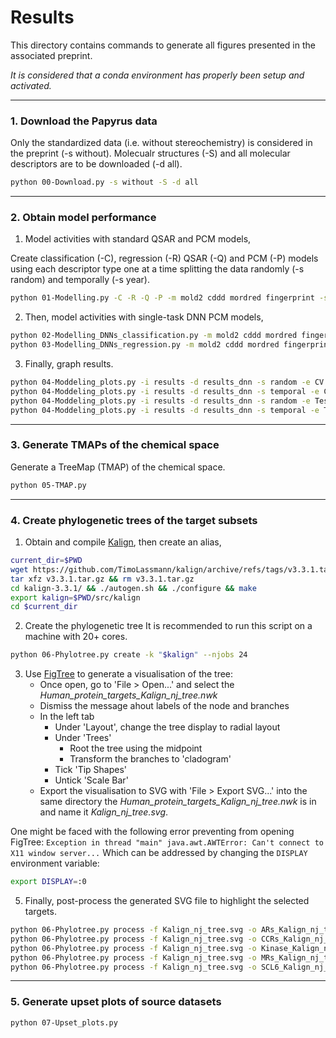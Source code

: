 
# Results
This directory contains commands to generate all figures presented in the associated preprint.

*It is considered that a conda environment has properly been setup and activated.*
____
 ### 1. Download the Papyrus data
Only the standardized data (i.e. without stereochemistry) is considered in the preprint (-s without).
Molecualr structures (-S) and all molecular descriptors are to be downloaded (-d all). 
```bash
python 00-Download.py -s without -S -d all
```
______
 ### 2. Obtain model performance
 
1. Model activities with standard QSAR and PCM models,
    
Create classification (-C), regression (-R) QSAR (-Q) and PCM (-P) models using each descriptor type one at a time splitting the data randomly (-s random) and temporally (-s year).
```bash
python 01-Modelling.py -C -R -Q -P -m mold2 cddd mordred fingerprint -s random year
```
    
2. Then, model activities with single-task DNN PCM models,

```bash
python 02-Modelling_DNNs_classification.py -m mold2 cddd mordred fingerprint -s random year
python 03-Modelling_DNNs_regression.py -m mold2 cddd mordred fingerprint -s random year
```
3. Finally, graph results.
```bash
python 04-Moddeling_plots.py -i results -d results_dnn -s random -e CV QSAR_CV_random.svg PCM_CV_random.svg DNN_CV_random.svg ALL_CV_random.svg
python 04-Moddeling_plots.py -i results -d results_dnn -s temporal -e CV QSAR_CV_temporal.svg PCM_CV_temporal.svg DNN_CV_temporal.svg ALL_CV_temporal.svg
python 04-Moddeling_plots.py -i results -d results_dnn -s random -e Test QSAR_test-set_random.svg PCM_test-set_random.svg DNN_test-set_random.svg ALL_test-set_random.svg
python 04-Moddeling_plots.py -i results -d results_dnn -s temporal -e Test QSAR_test-set_temporal.svg PCM_test-set_temporal.svg DNN_test-set_temporal.svg ALL_test-set_temporal.svg
```
______
 ### 3. Generate TMAPs of the chemical space
 Generate a TreeMap (TMAP) of the chemical space.
```bash
python 05-TMAP.py
```
______
### 4. Create phylogenetic trees of the target subsets

1. Obtain and compile [Kalign](https://github.com/TimoLassmann/kalign/releases/tag/v3.3.1), then create an alias,
```bash
current_dir=$PWD
wget https://github.com/TimoLassmann/kalign/archive/refs/tags/v3.3.1.tar.gz
tar xfz v3.3.1.tar.gz && rm v3.3.1.tar.gz
cd kalign-3.3.1/ && ./autogen.sh && ./configure && make
export kalign=$PWD/src/kalign
cd $current_dir
```
2. Create the phylogenetic tree
It is recommended to run this script on a machine with 20+ cores.
```bash
python 06-Phylotree.py create -k "$kalign" --njobs 24
```
3. Use [FigTree](https://github.com/rambaut/figtree/releases/tag/v1.4.4) to generate a visualisation of the tree:
    - Once open, go to 'File > Open...' and select the *Human_protein_targets_Kalign_nj_tree.nwk*
    - Dismiss the message ahout labels of the node and branches
    - In the left tab
        - Under 'Layout', change the tree display to radial layout
        - Under 'Trees'
            - Root the tree using the midpoint
            - Transform the branches to 'cladogram'
        - Tick 'Tip Shapes'
        - Untick 'Scale Bar'
    - Export the visualisation to SVG with 'File > Export SVG...' into the same directory the *Human_protein_targets_Kalign_nj_tree.nwk* is in and name it *Kalign_nj_tree.svg*.
 
 One might be faced with the following error preventing from opening FigTree:
 ```Exception in thread "main" java.awt.AWTError: Can't connect to X11 window server...```
 Which can be addressed by changing the ```DISPLAY``` environment variable:
```bash
export DISPLAY=:0
```

5. Finally, post-process the generated SVG file to highlight the selected targets.
```bash
python 06-Phylotree.py process -f Kalign_nj_tree.svg -o ARs_Kalign_nj_tree.svg -H "{{'l5': 'Adenosine receptor'}: '#0072B2'}" --scaling 4
python 06-Phylotree.py process -f Kalign_nj_tree.svg -o CCRs_Kalign_nj_tree.svg -H "{{'l5': 'CC chemokine receptor'}: '#009E73'}" --scaling 4
python 06-Phylotree.py process -f Kalign_nj_tree.svg -o Kinase_Kalign_nj_tree.svg -H "{{'l2': 'Kinase'}: '#CC79A7'}" --scaling 4
python 06-Phylotree.py process -f Kalign_nj_tree.svg -o MRs_Kalign_nj_tree.svg -H "{{'l4': 'Monoamine receptor'}: '#F0E442'}" --scaling 4
python 06-Phylotree.py process -f Kalign_nj_tree.svg -o SCL6_Kalign_nj_tree.svg -H "{{'l4': 'SLC06 neurotransmitter transporter family'}: '#D55E00'}" --scaling 4
```
______
### 5. Generate upset plots of source datasets
```bash
python 07-Upset_plots.py
```
